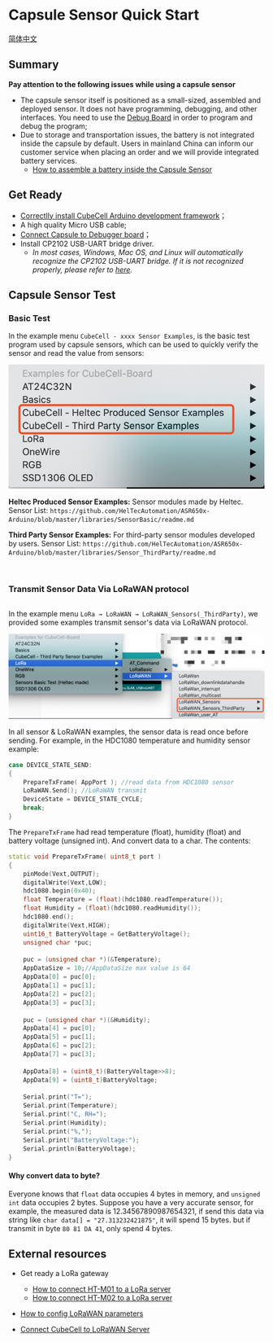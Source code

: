 # Capsule Sensor Quick Start
[简体中文](https://heltec-automation.readthedocs.io/zh_CN/latest/cubecell/capsule-sensor/htcc-ac01/capsule_quick_start.html)
## Summary

**Pay attention to the following issues while using a capsule sensor**

- The capsule sensor itself is positioned as a small-sized, assembled and deployed sensor. It does not have programming, debugging, and other interfaces. You need to use the [Debug Board](https://heltec.org/product/cubecell-capsule-debug/) in order to program and debug the program;
- Due to storage and transportation issues, the battery is not integrated inside the capsule by default. Users in mainland China can inform our customer service when placing an order and we will provide integrated battery services.
  - [How to assemble a battery inside the Capsule Sensor](https://heltec-automation-docs.readthedocs.io/en/latest/cubecell/capsule-sensor/htcc-ac01/assemble_a_battery.html)

## Get Ready
- [Correctlly install CubeCell Arduino development framework](https://heltec-automation-docs.readthedocs.io/en/latest/cubecell/quick_start.html#install-cubecell-relevant-framework)；
- A high quality Micro USB cable;
- [Connect Capsule to Debugger board](https://heltec-automation-docs.readthedocs.io/en/latest/cubecell/capsule-sensor/htcc-ac01/connect_capsule_to_debugger.html)；
- Install CP2102 USB-UART bridge driver.
  - *In most cases, Windows, Mac OS, and Linux will automatically recognize the CP2102 USB-UART bridge. If it is not recognized properly, please refer to [here](https://heltec-automation-docs.readthedocs.io/en/latest/general/establish_serial_connection.html).*

## Capsule Sensor Test

### Basic Test

In the example menu `CubeCell - xxxx Sensor Examples`, is the basic test program used by capsule sensors, which can be used to quickly verify the sensor and read the value from sensors:

![](img/capsule_quick_start/01.png)

**Heltec Produced Sensor Examples:** Sensor modules made by Heltec. Sensor List: `https://github.com/HelTecAutomation/ASR650x-Arduino/blob/master/libraries/SensorBasic/readme.md`

**Third Party Sensor Examples:** For third-party sensor modules developed by users. Sensor List: `https://github.com/HelTecAutomation/ASR650x-Arduino/blob/master/libraries/Sensor_ThirdParty/readme.md`

&nbsp;

### Transmit Sensor Data Via LoRaWAN protocol

``` Tip:: This part operations must performed with a gateway that supports the standard LoRaWAN protocol.

```

In the example menu `LoRa → LoRaWAN → LoRaWAN_Sensors(_ThirdParty)`, we provided some examples transmit sensor's data via LoRaWAN protocol.

![](img/capsule_quick_start/02.png)

In all sensor & LoRaWAN examples, the sensor data is read once before sending. For example, in the HDC1080 temperature and humidity sensor example:

```c++
case DEVICE_STATE_SEND:
{
	PrepareTxFrame( AppPort ); //read data from HDC1080 sensor
	LoRaWAN.Send(); //LoRaWAN transmit
	DeviceState = DEVICE_STATE_CYCLE;
	break;
}
```
The `PrepareTxFrame` had read temperature (float), humidity (float) and battery voltage (unsigned int). And convert data to a char. The contents:

```c++
static void PrepareTxFrame( uint8_t port )
{
    pinMode(Vext,OUTPUT);
    digitalWrite(Vext,LOW);
    hdc1080.begin(0x40);
    float Temperature = (float)(hdc1080.readTemperature());
    float Humidity = (float)(hdc1080.readHumidity());
    hdc1080.end();
    digitalWrite(Vext,HIGH);
    uint16_t BatteryVoltage = GetBatteryVoltage();
    unsigned char *puc;

    puc = (unsigned char *)(&Temperature);
    AppDataSize = 10;//AppDataSize max value is 64
    AppData[0] = puc[0];
    AppData[1] = puc[1];
    AppData[2] = puc[2];
    AppData[3] = puc[3];

    puc = (unsigned char *)(&Humidity);
    AppData[4] = puc[0];
    AppData[5] = puc[1];
    AppData[6] = puc[2];
    AppData[7] = puc[3];

    AppData[8] = (uint8_t)(BatteryVoltage>>8);
    AppData[9] = (uint8_t)BatteryVoltage;

    Serial.print("T=");
    Serial.print(Temperature);
    Serial.print("C, RH=");
    Serial.print(Humidity);
    Serial.print("%,");
    Serial.print("BatteryVoltage:");
    Serial.println(BatteryVoltage);
}
```
#### Why convert data to byte?

Everyone knows that `float` data occupies 4 bytes in memory, and `unsigned int` data occupies 2 bytes. Suppose you have a very accurate sensor, for example, the measured data is 12.34567890987654321, if send this data via string like `char data[] = "27.313232421875"`, it will spend 15 bytes. but if transmit in byte `80 81 DA 41`, only spend 4 bytes.

## External resources

- Get ready a LoRa gateway
  - [How to connect HT-M01 to a LoRa server](https://heltec-automation-docs.readthedocs.io/en/latest/gateway/ht-m01/connect_to_server.html)
  - [How to connect HT-M02 to a LoRa server](https://heltec-automation-docs.readthedocs.io/en/latest/gateway/ht-m02/index.html)

- [How to config LoRaWAN parameters](https://heltec-automation-docs.readthedocs.io/en/latest/cubecell/lorawan/config_parameter.html)

- [Connect CubeCell to LoRaWAN Server](https://heltec-automation-docs.readthedocs.io/en/latest/cubecell/lorawan/connect_to_gateway.html)

